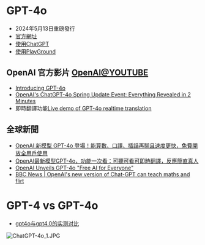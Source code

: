 # GPT-4o
- 2024年5月13日重磅發行
- [官方網址](https://openai.com/index/hello-gpt-4o/)
- [使用ChatGPT](https://chatgpt.com/?model=gpt-4o)
- [使用PlayGround](https://platform.openai.com/playground/chat?mode=chat&model=gpt-4o&models=gpt-4o)

## OpenAI 官方影片 [OpenAI@YOUTUBE](https://www.youtube.com/@OpenAI)
- [Introducing GPT-4o](https://www.youtube.com/watch?v=DQacCB9tDaw)
- [OpenAI's ChatGPT-4o Spring Update Event: Everything Revealed in 2 Minutes](https://www.youtube.com/watch?v=jay7kise3PI)
- 即時翻譯功能[Live demo of GPT-4o realtime translation](https://www.youtube.com/watch?v=c2DFg53Zhvw)
## 全球新聞
- [OpenAI 新模型 GPT-4o 登場！能算數、口譯、插話再聊且速度更快，免費開放全用戶使用](https://www.techbang.com/posts/115315-openai-launches-gpt-4o-new-model-it-is-faster)
- [OpenAI最新模型GPT-4o，功能一次看：可聽可看可即時翻譯，反應簡直真人](https://www.businessweekly.com.tw/international/blog/3015580)
- [OpenAI Unveils GPT-4o "Free AI for Everyone"](https://www.reddit.com/r/ChatGPT/comments/1cr4hfd/openai_unveils_gpt4o_free_ai_for_everyone/?rdt=60583)
- [ BBC News | OpenAI's new version of Chat-GPT can teach maths and flirt](https://www.youtube.com/watch?v=ied2AkpfswI)

# GPT-4 vs GPT-4o
- [gpt4o与gpt4.0的实测对比](https://zhuanlan.zhihu.com/p/697587954)

![ChatGPT-4o_1.JPG](../pics/ChatGPT-4o_1.JPG)
